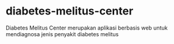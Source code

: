 # diabetes-melitus-center
Diabetes Melitus Center merupakan aplikasi berbasis web untuk mendiagnosa jenis penyakit diabetes melitus
